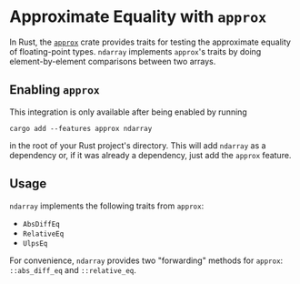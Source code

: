 # Approximate Equality with `approx`

In Rust, the [`approx`](https://docs.rs/approx/latest/approx) crate provides traits for testing the approximate equality of floating-point types.
`ndarray` implements `approx`'s traits by doing element-by-element comparisons between two arrays.

## Enabling `approx`
This integration is only available after being enabled by running
```shell
cargo add --features approx ndarray
```
in the root of your Rust project's directory.
This will add `ndarray` as a dependency or, if it was already a dependency, just add the `approx` feature.

## Usage
`ndarray` implements the following traits from `approx`:
- `AbsDiffEq`
- `RelativeEq`
- `UlpsEq`

For convenience, `ndarray` provides two "forwarding" methods for `approx`: `::abs_diff_eq` and `::relative_eq`.
